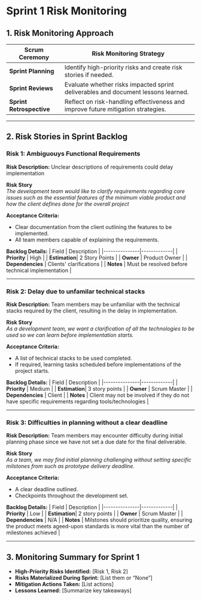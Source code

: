 # Sprint 1 Risk Monitoring

## 1. Risk Monitoring Approach

| Scrum Ceremony      | Risk Monitoring Strategy |
|---------------------|--------------------------|
| **Sprint Planning** | Identify high-priority risks and create risk stories if needed. |
| **Sprint Reviews**  | Evaluate whether risks impacted sprint deliverables and document lessons learned. |
| **Sprint Retrospective** | Reflect on risk-handling effectiveness and improve future mitigation strategies. |

---

## 2. Risk Stories in Sprint Backlog

### Risk 1: Ambiguouys Functional Requirements
**Risk Description:** Unclear descriptions of requirements could delay implementation

**Risk Story**  
_The development team would like to clarify requirements regarding core issues such as the essential features of the minimum viable product and how the client defines done for the overall project_

**Acceptance Criteria:**
- Clear documentation from the client outlining the features to be implemented.
- All team members capable of explaining the requirements.

**Backlog Details:**
| Field         | Description |
|---------------|-------------|
| **Priority**  | High |
| **Estimation**| 2 Story Points |
| **Owner**     | Product Owner |
| **Dependencies** | Clients' clarifications |
| **Notes**     | Must be resolved before technical implementation |

---

### Risk 2: Delay due to unfamilar technical stacks
**Risk Description:** Team members may be unfamiliar with the technical stacks required by the client, resulting in the delay in implementation.

**Risk Story**  
_As a development team, we want a clarification of all the technologies to be used so we can learn before implementation starts._

**Acceptance Criteria:**
- A list of technical stacks to be used completed.
- If required, learning tasks scheduled before implementations of the project starts.

**Backlog Details:**
| Field         | Description |
|---------------|-------------|
| **Priority**  | Medium |
| **Estimation**| 3 story points |
| **Owner**     | Scrum Master |
| **Dependencies** | Client |
| **Notes**     | Client may not be involved if they do not have specific requirements regarding tools/technologies |

---

### Risk 3: Difficulties in planning without a clear deadline
**Risk Description:** Team members may encounter difficulty during initial planning phase since we have not set a due date for the final deliverable.

**Risk Story**  
_As a team, we may find initial planning challenging without setting specific milstones from such as prototype delivery deadline._

**Acceptance Criteria:**
- A clear deadline outlined.
- Checkpoints throughout the development set.

**Backlog Details:**
| Field         | Description |
|---------------|-------------|
| **Priority**  | Low |
| **Estimation**| 2 story points |
| **Owner**     | Scrum Master |
| **Dependencies** | N/A |
| **Notes**     | Milstones should prioritize quality, ensuring the product meets ageed-upon standards is more vital than the number of milestones achieved |

---

## 3. Monitoring Summary for Sprint 1
- **High-Priority Risks Identified:** [Risk 1, Risk 2]  
- **Risks Materialized During Sprint:** [List them or “None”]  
- **Mitigation Actions Taken:** [List actions]  
- **Lessons Learned:** [Summarize key takeaways]
